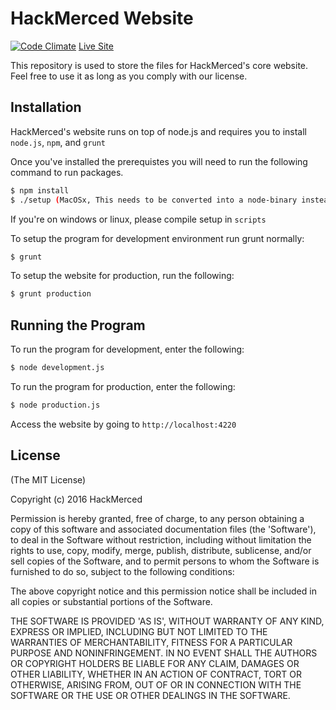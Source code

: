 # HackMerced Website
[![Code Climate](https://codeclimate.com/github/HackMerced/website/badges/gpa.svg)](https://codeclimate.com/github/HackMerced/website)
[Live Site](//hackmerced.com)

This repository is used to store the files for HackMerced's core website. Feel free to use it as long as you comply with our license.

## Installation ##

HackMerced's website runs on top of node.js and requires you to install `node.js`, `npm`, and `grunt`

Once you've installed the prerequistes you will need to run the following command to run packages.

```bash
$ npm install
$ ./setup (MacOSx, This needs to be converted into a node-binary instead of a C binary)
```

If you're on windows or linux, please compile setup in `scripts`

To setup the program for development environment run grunt normally:

```bash
$ grunt
```

To setup the website for production, run the following:

```bash
$ grunt production
```

## Running the Program ##
To run the program for development, enter the following:
```bash
$ node development.js
```

To run the program for production, enter the following:
```bash
$ node production.js
```

Access the website by going to `http://localhost:4220`

## License

(The MIT License)

Copyright (c) 2016 HackMerced

Permission is hereby granted, free of charge, to any person obtaining a copy of this software and associated documentation files (the 'Software'), to deal in the Software without restriction, including without limitation the rights to use, copy, modify, merge, publish, distribute, sublicense, and/or sell copies of the Software, and to permit persons to whom the Software is furnished to do so, subject to the following conditions:

The above copyright notice and this permission notice shall be included in all copies or substantial portions of the Software.

THE SOFTWARE IS PROVIDED 'AS IS', WITHOUT WARRANTY OF ANY KIND, EXPRESS OR IMPLIED, INCLUDING BUT NOT LIMITED TO THE WARRANTIES OF MERCHANTABILITY, FITNESS FOR A PARTICULAR PURPOSE AND NONINFRINGEMENT. IN NO EVENT SHALL THE AUTHORS OR COPYRIGHT HOLDERS BE LIABLE FOR ANY CLAIM, DAMAGES OR OTHER LIABILITY, WHETHER IN AN ACTION OF CONTRACT, TORT OR OTHERWISE, ARISING FROM, OUT OF OR IN CONNECTION WITH THE SOFTWARE OR THE USE OR OTHER DEALINGS IN THE SOFTWARE.
